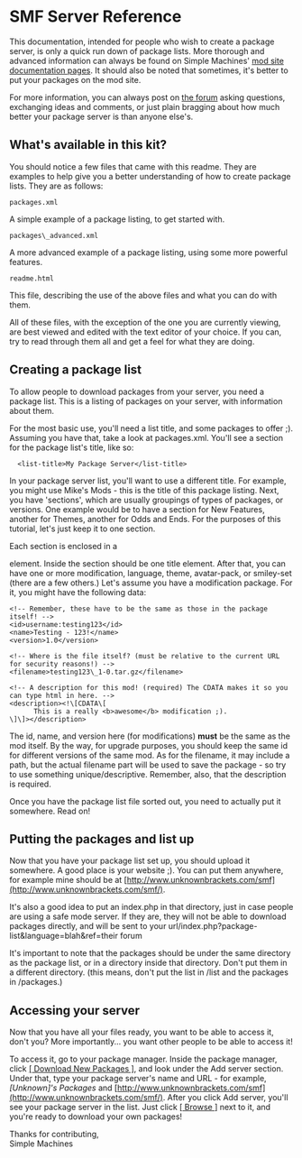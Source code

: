 SMF Server Reference
====================

This documentation, intended for people who wish to create a package server, is only a quick run down of package lists. More thorough and advanced information can always be found on Simple Machines' [mod site documentation pages](http://mods.simplemachines.org/docs/). It should also be noted that sometimes, it's better to put your packages on the mod site.  

For more information, you can always post on [the forum](http://www.simplemachines.org/community/index.php) asking questions, exchanging ideas and comments, or just plain bragging about how much better your package server is than anyone else's.

What's available in this kit?
-----------------------------

You should notice a few files that came with this readme. They are examples to help give you a better understanding of how to create package lists. They are as follows:

    packages.xml

A simple example of a package listing, to get started with.

    packages\_advanced.xml

A more advanced example of a package listing, using some more powerful features.

    readme.html

This file, describing the use of the above files and what you can do with them.

All of these files, with the exception of the one you are currently viewing, are best viewed and edited with the text editor of your choice. If you can, try to read through them all and get a feel for what they are doing.

Creating a package list
-----------------------

To allow people to download packages from your server, you need a package list. This is a listing of packages on your server, with information about them.  
  
For the most basic use, you'll need a list title, and some packages to offer ;). Assuming you have that, take a look at packages.xml. You'll see a section for the package list's title, like so:  

      <list-title>My Package Server</list-title>

In your package server list, you'll want to use a different title. For example, you might use Mike's Mods - this is the title of this package listing. Next, you have 'sections', which are usually groupings of types of packages, or versions. One example would be to have a section for New Features, another for Themes, another for Odds and Ends. For the purposes of this tutorial, let's just keep it to one section.  
  
Each section is enclosed in a <section> element. Inside the section should be one title element. After that, you can have one or more modification, language, theme, avatar-pack, or smiley-set (there are a few others.) Let's assume you have a modification package. For it, you might have the following data:  

```
<!-- Remember, these have to be the same as those in the package itself! -->  
<id>username:testing123</id>  
<name>Testing - 123!</name>  
<version>1.0</version>  
  
<!-- Where is the file itself? (must be relative to the current URL for security reasons!) -->  
<filename>testing123\_1-0.tar.gz</filename>  
  
<!-- A description for this mod! (required) The CDATA makes it so you can type html in here. -->  
<description><!\[CDATA\[  
      This is a really <b>awesome</b> modification ;).  
\]\]></description>
```

The id, name, and version here (for modifications) **must** be the same as the mod itself. By the way, for upgrade purposes, you should keep the same id for different versions of the same mod. As for the filename, it may include a path, but the actual filename part will be used to save the package - so try to use something unique/descriptive. Remember, also, that the description is required.  
  
Once you have the package list file sorted out, you need to actually put it somewhere. Read on!

Putting the packages and list up
--------------------------------

Now that you have your package list set up, you should upload it somewhere. A good place is your website ;). You can put them anywhere, for example mine should be at [http://www.unknownbrackets.com/smf](http://www.unknownbrackets.com/smf/).  
  
It's also a good idea to put an index.php in that directory, just in case people are using a safe mode server. If they are, they will not be able to download packages directly, and will be sent to your url/index.php?package-list&language=blah&ref=their forum  
  
It's important to note that the packages should be under the same directory as the package list, or in a directory inside that directory. Don't put them in a different directory. (this means, don't put the list in /list and the packages in /packages.)

Accessing your server
---------------------

Now that you have all your files ready, you want to be able to access it, don't you? More importantly... you want other people to be able to access it!  
  
To access it, go to your package manager. Inside the package manager, click [\[ Download New Packages \]](javascript:void(0);), and look under the Add server section. Under that, type your package server's name and URL - for example, _\[Unknown\]'s Packages_ and [http://www.unknownbrackets.com/smf](http://www.unknownbrackets.com/smf/). After you click Add server, you'll see your package server in the list. Just click [\[ Browse \]](javascript:void(0);) next to it, and you're ready to download your own packages!  
  
Thanks for contributing,  
Simple Machines
